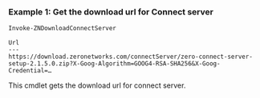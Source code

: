 ### Example 1: Get the download url for Connect server
```powershell
Invoke-ZNDownloadConnectServer
```

```output
Url
---
https://download.zeronetworks.com/connectServer/zero-connect-server-setup-2.1.5.0.zip?X-Goog-Algorithm=GOOG4-RSA-SHA256&X-Goog-Credential=…
```

This cmdlet gets the download url for connect server.
